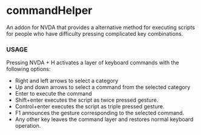 # commandHelper
An addon for NVDA that provides a alternative method for executing scripts for people who have difficulty pressing complicated key combinations.

### USAGE

Pressing NVDA + H activates a layer of keyboard commands with the following options:

* Right and left arrows to select a category 
* Up and down arrows to select a command from the selected category 
* Enter to execute the command 
* Shift+enter executes the script as twice pressed gesture. 
* Control+enter executes the script as triple pressed gesture. 
* F1 announces the gesture corresponding to the selected command. 
* Any other key   leaves the command layer and restores normal keyboard operation.
